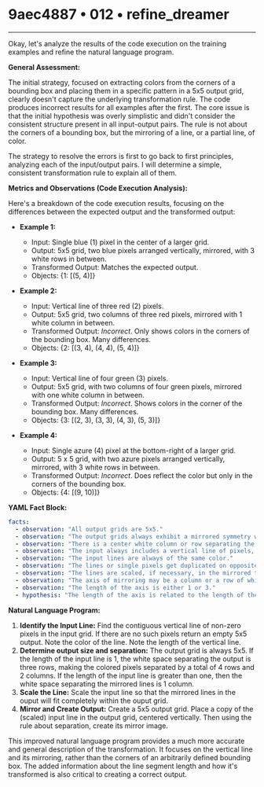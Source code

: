 # 9aec4887 • 012 • refine_dreamer

---
Okay, let's analyze the results of the code execution on the training examples and refine the natural language program.

**General Assessment:**

The initial strategy, focused on extracting colors from the corners of a bounding box and placing them in a specific pattern in a 5x5 output grid, clearly doesn't capture the underlying transformation rule. The code produces incorrect results for all examples after the first. The core issue is that the initial hypothesis was overly simplistic and didn't consider the consistent structure present in all input-output pairs. The rule is not about the corners of a bounding box, but the mirroring of a line, or a partial line, of color.

The strategy to resolve the errors is first to go back to first principles, analyzing each of the input/output pairs. I will determine a simple, consistent transformation rule to explain all of them.

**Metrics and Observations (Code Execution Analysis):**

Here's a breakdown of the code execution results, focusing on the differences between the expected output and the transformed output:

*   **Example 1:**
    *   Input: Single blue (1) pixel in the center of a larger grid.
    *   Output: 5x5 grid, two blue pixels arranged vertically, mirrored, with 3 white rows in between.
    *   Transformed Output: Matches the expected output.
    *   Objects: {1: [(5, 4)]}

*   **Example 2:**
    *   Input: Vertical line of three red (2) pixels.
    *   Output: 5x5 grid, two columns of three red pixels, mirrored with 1 white column in between.
    *   Transformed Output: *Incorrect*. Only shows colors in the corners of the bounding box. Many differences.
    *   Objects: {2: [(3, 4), (4, 4), (5, 4)]}

*   **Example 3:**
    *   Input: Vertical line of four green (3) pixels.
    *   Output: 5x5 grid, with two columns of four green pixels, mirrored with one white column in between.
    *   Transformed Output: *Incorrect*. Shows colors in the corner of the bounding box. Many differences.
    *  Objects: {3: [(2, 3), (3, 3), (4, 3), (5, 3)]}

*   **Example 4:**
    *   Input: Single azure (4) pixel at the bottom-right of a larger grid.
    *   Output: 5 x 5 grid, with two azure pixels arranged vertically, mirrored, with 3 white rows in between.
    *   Transformed Output: *Incorrect*. Does reflect the color but only in the corners of the bounding box.
    *   Objects: {4: [(9, 10)]}

**YAML Fact Block:**

```yaml
facts:
  - observation: "All output grids are 5x5."
  - observation: "The output grids always exhibit a mirrored symmetry with respect to the colored pixels."
  - observation: "There is a center white column or row separating the mirror images."
  - observation: "The input always includes a vertical line of pixels, either a single pixel or many."
  - observation: "The input lines are always of the same color."
  - observation: "The lines or single pixels get duplicated on opposite sides of a central axis."
  - observation: "The lines are scaled, if necessary, in the mirrored transformation to best fit in the 5x5 output grid."
  - observation: "The axis of mirroring may be a column or a row of white pixels."
  - observation: "The length of the axis is either 1 or 3."
  - hypothesis: "The length of the axis is related to the length of the line segment."
```

**Natural Language Program:**

1.  **Identify the Input Line:** Find the contiguous vertical line of non-zero pixels in the input grid. If there are no such pixels return an empty 5x5 output. Note the color of the line. Note the length of the vertical line.
2.  **Determine output size and separation:** The output grid is always 5x5. If the length of the input line is 1, the white space separating the output is three rows, making the colored pixels separated by a total of 4 rows and 2 columns. If the length of the input line is greater than one, then the white space separating the mirrored lines is 1 column.
3. **Scale the Line:** Scale the input line so that the mirrored lines in the ouput will fit completely within the ouput grid.
4.  **Mirror and Create Output:** Create a 5x5 output grid. Place a copy of the (scaled) input line in the output grid, centered vertically. Then using the rule about separation, create its mirror image.

This improved natural language program provides a much more accurate and general description of the transformation. It focuses on the vertical line and its mirroring, rather than the corners of an arbitrarily defined bounding box. The added information about the line segment length and how it's transformed is also critical to creating a correct output.

